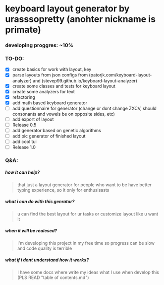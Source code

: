 # keyboard layout generator by urasssopretty (anohter nickname is primate)

### developing proggres: ~10%

### TO-DO:  
- [X] create basics for work with layout, key
- [X] parse layouts from json configs from (patorjk.com/keyboard-layout-analyzer) and (stevep99.github.io/keyboard-layout-analyzer)
- [X] create some classes and tests for keyboard layout  
- [X] create some analyzers for text 
- [X] refactoring
- [X] add math based keyboard generator  
- [ ] add questionnaire for generator (change or dont change ZXCV, should consonants and vowels be on opposite sides, etc)  
- [ ] add export of layout  
- [ ] Release 0.5  
- [ ] add generator based on genetic algorithms  
- [ ] add pic generator of finished layout  
- [ ] add cool tui  
- [ ] Release 1.0

### Q&A:
#####  how it can help?
> that just a layout generator for people who want to be have better typing experience, so it only for enthusisasts 

##### what i can do with this genrator?
> u can find the best layout for ur tasks or customize layout like u want it

##### when it will be realesed?
> I'm developing this project in my free time so progress can be slow and code quality is terrible

##### what if i dont understand how it works?
> I have some docs where write my ideas what I use when develop this (PLS READ "table of contents.md")

